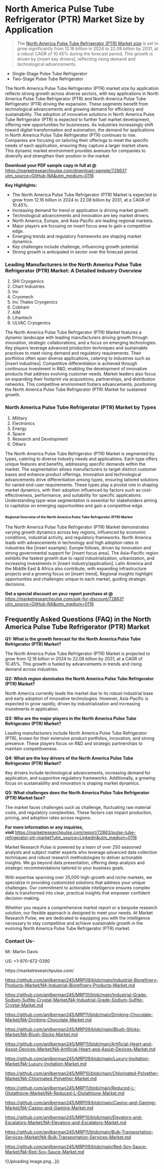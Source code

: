 <h1>North America Pulse Tube Refrigerator (PTR) Market&nbsp;Size by Application</h1><blockquote><p>The <a href="https://marketresearchpulse.com/download-sample/72863?utm_source=GitHub-NA&amp;utm_medium=0116">North America Pulse Tube Refrigerator (PTR) Market size</a> is set to grow significantly from 12.16 billion in 2024 to 22.08 billion by 2031, at a robust CAGR of 10.45% during the forecast period. This growth is driven by [insert key drivers], reflecting rising demand and technological advancements.</p></blockquote><ul><li>Single-Stage Pulse Tube Refrigerator<li> Two-Stage Pulse Tube Refrigerator</li></ul><p>The North America Pulse Tube Refrigerator (PTR) market size by application reflects strong growth across diverse sectors, with key applications in North America Pulse Tube Refrigerator (PTR) and North America Pulse Tube Refrigerator (PTR) driving the expansion. These segments benefit from technological advancements and growing demand for efficiency and sustainability. The adoption of innovative solutions in North America Pulse Tube Refrigerator (PTR) is expected to further fuel market development, offering new opportunities for businesses. As industries increasingly shift toward digital transformation and automation, the demand for applications in North America Pulse Tube Refrigerator (PTR) continues to rise. Companies are focusing on tailoring their offerings to meet the specific needs of each application, ensuring they capture a larger market share. This dynamic market environment provides avenues for companies to diversify and strengthen their position in the market.</p><p><strong>Download your PDF sample copy in full at @ </strong><a href="https://marketresearchpulse.com/download-sample/72863?utm_source=GitHub-NA&amp;utm_medium=0116">https://marketresearchpulse.com/download-sample/72863?utm_source=GitHub-NA&amp;utm_medium=0116</a></p><p><strong>Key Highlights: </strong></p><ul><li>The North America Pulse Tube Refrigerator (PTR) Market is expected to grow from 12.16 billion in 2024 to 22.08 billion by 2031, at a CAGR of 10.45%.</li><li>Increasing demand for trend or application is driving market growth.</li><li>Technological advancements and innovation are key market drivers.</li><li>North America, Europe, and Asia-Pacific are leading regional markets.</li><li>Major players are focusing on insert focus area to gain a competitive edge.</li><li>Emerging trends and regulatory frameworks are shaping market dynamics.</li><li>Key challenges include challenge, influencing growth potential.</li><li>Strong growth is anticipated in sector over the forecast period.</li></ul><h3>Leading Manufacturers in the North America Pulse Tube Refrigerator (PTR) Market: A Detailed Industry Overview</h3><ol><li>SHI Cryogenics</li><li>Chart Industries</li><li>Inc</li><li>Cryomech</li><li>Inc Thales Cryogenics</li><li>Cobham</li><li>AIM</li><li>Lihantech</li><li>ULVAC Cryogenics</li></ol><div class="flex max-w-full flex-col flex-grow"><div class="min-h-8 text-message flex w-full flex-col items-end gap-2 whitespace-normal break-words [.text-message+&amp;]:mt-5" dir="auto" data-message-author-role="assistant" data-message-id="fd8432e4-4910-450d-b182-61b7bfb0a01f" data-message-model-slug="gpt-4o"><div class="flex w-full flex-col gap-1 empty:hidden first:pt-[3px]"><div class="markdown prose w-full break-words dark:prose-invert light"><p>The North America Pulse Tube Refrigerator (PTR) Market features a dynamic landscape with leading manufacturers driving growth through innovation, strategic collaborations, and a focus on emerging technologies. Key players leverage advanced production techniques and sustainable practices to meet rising demand and regulatory requirements. Their portfolios often span diverse applications, catering to industries such as [insert industries]. Competitive differentiation is achieved through continuous investment in R&amp;D, enabling the development of innovative products that address evolving customer needs. Market leaders also focus on expanding their footprint via acquisitions, partnerships, and distribution networks. This competitive environment fosters advancements, positioning the North America Pulse Tube Refrigerator (PTR) Market for sustained growth.</p></div></div></div></div><h3>North America Pulse Tube Refrigerator (PTR) Market by Types</h3><ol><li>Military<li> Electronics<li> Energy<li> Space<li> Research and Development<li> Others</li></ol><div class="flex max-w-full flex-col flex-grow"><div class="min-h-8 text-message flex w-full flex-col items-end gap-2 whitespace-normal break-words [.text-message+&amp;]:mt-5" dir="auto" data-message-author-role="assistant" data-message-id="084470be-0bb7-4664-bddf-5156b4f41249" data-message-model-slug="gpt-4o-mini"><div class="flex w-full flex-col gap-1 empty:hidden first:pt-[3px]"><div class="markdown prose w-full break-words dark:prose-invert light"><p>The North America Pulse Tube Refrigerator (PTR) Market is segmented by types, catering to diverse industry needs and applications. Each type offers unique features and benefits, addressing specific demands within the market. The segmentation allows manufacturers to target distinct customer bases and enhance product offerings. Innovation and technological advancements drive differentiation among types, ensuring tailored solutions for varied end-user requirements. These types play a pivotal role in shaping market dynamics, with their adoption influenced by factors such as cost-effectiveness, performance, and suitability for specific applications. Understanding type-wise segmentation is essential for stakeholders aiming to capitalize on emerging opportunities and gain a competitive edge.</p></div></div></div></div><h3><span style="font-size: 11px;">Regional Overview of the North America Pulse Tube Refrigerator (PTR) Market</span></h3><div class="flex max-w-full flex-col flex-grow"><div class="min-h-8 text-message flex w-full flex-col items-end gap-2 whitespace-normal break-words [.text-message+&amp;]:mt-5" dir="auto" data-message-author-role="assistant" data-message-id="e9038762-ce64-4e30-91c9-9bd413514231" data-message-model-slug="gpt-4o-mini"><div class="flex w-full flex-col gap-1 empty:hidden first:pt-[3px]"><div class="markdown prose w-full break-words dark:prose-invert light"><p>The North America Pulse Tube Refrigerator (PTR) Market demonstrates varying growth dynamics across key regions, influenced by economic conditions, industrial activity, and regulatory frameworks. North America leads with advancements in technology and high adoption rates in industries like [insert example]. Europe follows, driven by innovation and strong governmental support for [insert focus area]. The Asia-Pacific region exhibits the fastest growth due to rapid industrialization, urbanization, and increasing investments in [insert industry/application]. Latin America and the Middle East &amp; Africa also contribute, with expanding infrastructure projects and a growing focus on [insert trend]. Regional insights highlight opportunities and challenges unique to each market, guiding strategic decisions.</p></div></div></div></div><p><strong>Get a special discount on your report purchase at @ </strong><a href="https://marketresearchpulse.com/ask-for-discount/72863?utm_source=GitHub-NA&amp;utm_medium=0116">https://marketresearchpulse.com/ask-for-discount/72863?utm_source=GitHub-NA&amp;utm_medium=0116</a></p><h2>Frequently Asked Questions (FAQ) in the North America Pulse Tube Refrigerator (PTR) Market</h2><p><strong>Q1: What is the growth forecast for the North America Pulse Tube Refrigerator (PTR) Market?</strong></p><p>The North America Pulse Tube Refrigerator (PTR) Market is projected to grow from 12.16 billion in 2024 to 22.08 billion by 2031, at a CAGR of 10.45%. This growth is fueled by advancements in trends and rising demand across industries.</p><p><strong>Q2: Which region dominates the North America Pulse Tube Refrigerator (PTR) Market?</strong></p><p>North America currently leads the market due to its robust industrial base and early adoption of innovative technologies. However, Asia-Pacific is expected to grow rapidly, driven by industrialization and increasing investments in application.</p><p><strong>Q3: Who are the major players in the North America Pulse Tube Refrigerator (PTR) Market?</strong></p><p>Leading manufacturers include North America Pulse Tube Refrigerator (PTR), known for their extensive product portfolios, innovation, and strong presence. These players focus on R&amp;D and strategic partnerships to maintain competitiveness.</p><p><strong>Q4: What are the key drivers of the North America Pulse Tube Refrigerator (PTR) Market?</strong></p><p>Key drivers include technological advancements, increasing demand for application, and supportive regulatory frameworks. Additionally, a growing focus on sustainability and innovation is shaping market dynamics.</p><p><strong>Q5: What challenges does the North America Pulse Tube Refrigerator (PTR) Market face?</strong></p><p>The market faces challenges such as challenge, fluctuating raw material costs, and regulatory complexities. These factors can impact production, pricing, and adoption rates across regions.</p><p><strong>For more information or any inquiries, visit&nbsp;</strong><a href="https://marketresearchpulse.com/report/72863/pulse-tube-refrigerator-ptr-market?utm_source=Linkedin&utm_medium=0116">https://marketresearchpulse.com/report/72863/pulse-tube-refrigerator-ptr-market?utm_source=Linkedin&utm_medium=0116</a></p><p>Market Research Pulse is powered by a team of over 250 seasoned analysts and subject matter experts who leverage advanced data collection techniques and robust research methodologies to deliver actionable insights. We go beyond data presentation, offering deep analysis and strategic recommendations tailored to your business goals.</p><p>With expertise spanning over 25,000 high-growth and niche markets, we specialize in providing customized solutions that address your unique challenges. Our commitment to actionable intelligence ensures complex data is transformed into clear, practical insights that empower confident decision-making.</p><p>Whether you require a comprehensive market report or a bespoke research solution, our flexible approach is designed to meet your needs. At Market Research Pulse, we are dedicated to equipping you with the intelligence necessary to stay competitive and achieve sustainable growth in the evolving North America Pulse Tube Refrigerator (PTR) market.</p><h3><strong>Contact Us-</strong></h3><p>Mr. Martin Davis</p><p>US: +1-970-672-0390</p><p>https://marketresearchpulse.com/</p><p><a href="https://github.com/anilberman245/MRP09/blob/main/Industrial-Biorefinery-Products-Market/NA-Industrial-Biorefinery-Products-Market.md">https://github.com/anilberman245/MRP09/blob/main/Industrial-Biorefinery-Products-Market/NA-Industrial-Biorefinery-Products-Market.md</a></p><p><a href="https://github.com/anilberman245/MRP10/blob/main/Industrial-Grade-Sodium-Sulfite-Crystal-Market/NA-Industrial-Grade-Sodium-Sulfite-Crystal-Market.md">https://github.com/anilberman245/MRP10/blob/main/Industrial-Grade-Sodium-Sulfite-Crystal-Market/NA-Industrial-Grade-Sodium-Sulfite-Crystal-Market.md</a></p><p><a href="https://github.com/anilberman245/MRP11/blob/main/Drinking-Chocolate-Market/NA-Drinking-Chocolate-Market.md">https://github.com/anilberman245/MRP11/blob/main/Drinking-Chocolate-Market/NA-Drinking-Chocolate-Market.md</a></p><p><a href="https://github.com/anilberman245/MRP09/blob/main/Blush-Sticks-Market/NA-Blush-Sticks-Market.md">https://github.com/anilberman245/MRP09/blob/main/Blush-Sticks-Market/NA-Blush-Sticks-Market.md</a></p><p><a href="https://github.com/anilberman245/MRP11/blob/main/Artificial-Heart-and-Assist-Devices-Market/NA-Artificial-Heart-and-Assist-Devices-Market.md">https://github.com/anilberman245/MRP11/blob/main/Artificial-Heart-and-Assist-Devices-Market/NA-Artificial-Heart-and-Assist-Devices-Market.md</a></p><p><a href="https://github.com/anilberman245/MRP09/blob/main/Luxury-Invitation-Market/NA-Luxury-Invitation-Market.md">https://github.com/anilberman245/MRP09/blob/main/Luxury-Invitation-Market/NA-Luxury-Invitation-Market.md</a></p><p><a href="https://github.com/anilberman245/MRP10/blob/main/Chlorinated-Polyether-Market/NA-Chlorinated-Polyether-Market.md">https://github.com/anilberman245/MRP10/blob/main/Chlorinated-Polyether-Market/NA-Chlorinated-Polyether-Market.md</a></p><p><a href="https://github.com/anilberman245/MRP11/blob/main/Reduced-L-Glutathione-Market/NA-Reduced-L-Glutathione-Market.md">https://github.com/anilberman245/MRP11/blob/main/Reduced-L-Glutathione-Market/NA-Reduced-L-Glutathione-Market.md</a></p><p><a href="https://github.com/anilberman245/MRP09/blob/main/Casino-and-Gaming-Market/NA-Casino-and-Gaming-Market.md">https://github.com/anilberman245/MRP09/blob/main/Casino-and-Gaming-Market/NA-Casino-and-Gaming-Market.md</a></p><p><a href="https://github.com/anilberman245/MRP10/blob/main/Elevators-and-Escalators-Market/NA-Elevators-and-Escalators-Market.md">https://github.com/anilberman245/MRP10/blob/main/Elevators-and-Escalators-Market/NA-Elevators-and-Escalators-Market.md</a></p><p><a href="https://github.com/anilberman245/MRP11/blob/main/Bulk-Transportation-Services-Market/NA-Bulk-Transportation-Services-Market.md">https://github.com/anilberman245/MRP11/blob/main/Bulk-Transportation-Services-Market/NA-Bulk-Transportation-Services-Market.md</a></p><p><a href="https://github.com/anilberman245/MRP09/blob/main/Red-Soy-Sauce-Market/NA-Red-Soy-Sauce-Market.md">https://github.com/anilberman245/MRP09/blob/main/Red-Soy-Sauce-Market/NA-Red-Soy-Sauce-Market.md</a></p>
![Uploading image.png…]()
